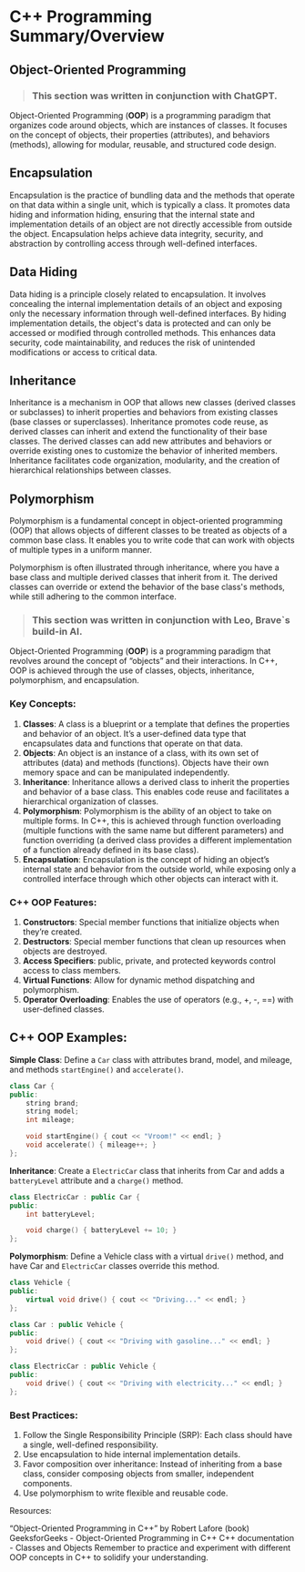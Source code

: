 # C++ Programming Summary/Overview

## Object-Oriented Programming

> ### This section was written in conjunction with ChatGPT.

Object-Oriented Programming (**OOP**) is a programming paradigm that organizes code around objects, which are instances of classes. It focuses on the concept of objects, their properties (attributes), and behaviors (methods), allowing for modular, reusable, and structured code design.

## Encapsulation
Encapsulation is the practice of bundling data and the methods that operate on that data within a single unit, which is typically a class. It promotes data hiding and information hiding, ensuring that the internal state and implementation details of an object are not directly accessible from outside the object. Encapsulation helps achieve data integrity, security, and abstraction by controlling access through well-defined interfaces.

## Data Hiding
Data hiding is a principle closely related to encapsulation. It involves concealing the internal implementation details of an object and exposing only the necessary information through well-defined interfaces. By hiding implementation details, the object's data is protected and can only be accessed or modified through controlled methods. This enhances data security, code maintainability, and reduces the risk of unintended modifications or access to critical data.

## Inheritance

Inheritance is a mechanism in OOP that allows new classes (derived classes or subclasses) to inherit properties and behaviors from existing classes (base classes or superclasses). Inheritance promotes code reuse, as derived classes can inherit and extend the functionality of their base classes. The derived classes can add new attributes and behaviors or override existing ones to customize the behavior of inherited members. Inheritance facilitates code organization, modularity, and the creation of hierarchical relationships between classes.

## Polymorphism

Polymorphism is a fundamental concept in object-oriented programming (OOP) that allows objects of different classes to be treated as objects of a common base class. It enables you to write code that can work with objects of multiple types in a uniform manner.

Polymorphism is often illustrated through inheritance, where you have a base class and multiple derived classes that inherit from it. The derived classes can override or extend the behavior of the base class's methods, while still adhering to the common interface.

> ### This section was written in conjunction with Leo, Brave`s build-in AI.

Object-Oriented Programming (**OOP**) is a programming paradigm that revolves around the concept of “objects” and their interactions. In C++, OOP is achieved through the use of classes, objects, inheritance, polymorphism, and encapsulation.

### Key Concepts:

1. **Classes**: A class is a blueprint or a template that defines the properties and behavior of an object. It’s a user-defined data type that encapsulates data and functions that operate on that data.
2. **Objects**: An object is an instance of a class, with its own set of attributes (data) and methods (functions). Objects have their own memory space and can be manipulated independently.
3. **Inheritance**: Inheritance allows a derived class to inherit the properties and behavior of a base class. This enables code reuse and facilitates a hierarchical organization of classes.
4. **Polymorphism**: Polymorphism is the ability of an object to take on multiple forms. In C++, this is achieved through function overloading (multiple functions with the same name but different parameters) and function overriding (a derived class provides a different implementation of a function already defined in its base class).
5. **Encapsulation**: Encapsulation is the concept of hiding an object’s internal state and behavior from the outside world, while exposing only a controlled interface through which other objects can interact with it.

### C++ OOP Features:

1. **Constructors**: Special member functions that initialize objects when they’re created.
2. **Destructors**: Special member functions that clean up resources when objects are destroyed.
3. **Access Specifiers**: public, private, and protected keywords control access to class members.
4. **Virtual Functions**: Allow for dynamic method dispatching and polymorphism.
5. **Operator Overloading**: Enables the use of operators (e.g., +, -, ==) with user-defined classes.

## C++ OOP Examples:

**Simple Class**: Define a `Car` class with attributes brand, model, and mileage, and methods `startEngine()` and `accelerate()`.
```c++
class Car {
public:
    string brand;
    string model;
    int mileage;

    void startEngine() { cout << "Vroom!" << endl; }
    void accelerate() { mileage++; }
};
```
**Inheritance**: Create a `ElectricCar` class that inherits from Car and adds a `batteryLevel` attribute and a `charge()` method.
```c++
class ElectricCar : public Car {
public:
    int batteryLevel;

    void charge() { batteryLevel += 10; }
};
```
**Polymorphism**: Define a Vehicle class with a virtual `drive()` method, and have Car and `ElectricCar` classes override this method.
```c++
class Vehicle {
public:
    virtual void drive() { cout << "Driving..." << endl; }
};

class Car : public Vehicle {
public:
    void drive() { cout << "Driving with gasoline..." << endl; }
};

class ElectricCar : public Vehicle {
public:
    void drive() { cout << "Driving with electricity..." << endl; }
};
```
### Best Practices:

1. Follow the Single Responsibility Principle (SRP): Each class should have a single, well-defined responsibility.
2. Use encapsulation to hide internal implementation details.
3. Favor composition over inheritance: Instead of inheriting from a base class, consider composing objects from smaller, independent components.
4. Use polymorphism to write flexible and reusable code.

Resources:

“Object-Oriented Programming in C++” by Robert Lafore (book)
GeeksforGeeks - Object-Oriented Programming in C++
C++ documentation - Classes and Objects
Remember to practice and experiment with different OOP concepts in C++ to solidify your understanding.

